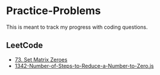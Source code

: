 # Practice-Problems
This is meant to track my progress with coding questions.

## LeetCode
- [73. Set Matrix Zeroes](https://github.com/ChrisAlJim/Practice-Problems/tree/main/LeetCode/73-Set-Matrix-Zeroes.js)
- [1342-Number-of-Steps-to-Reduce-a-Number-to-Zero.js](https://github.com/ChrisAlJim/Practice-Problems/tree/main/LeetCode/1342-Number-of-Steps-to-Reduce-a-Number-to-Zero.js)
